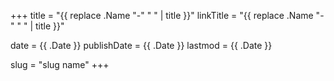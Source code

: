 +++
title = "{{ replace .Name "-" " " | title }}"
linkTitle = "{{ replace .Name "-" " " | title }}"

date = {{ .Date }}
publishDate = {{ .Date }}
lastmod = {{ .Date }}

slug = "slug name"
+++
